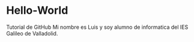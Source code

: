 # Hello-World
Tutorial de GitHub
Mi nombre es Luis y soy alumno de informatica del IES Galileo de Valladolid.
